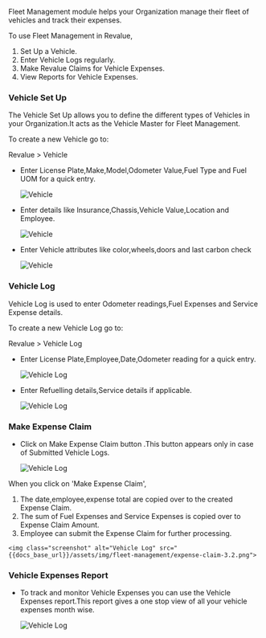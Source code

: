 Fleet Management module helps your Organization manage their fleet of vehicles and track their expenses.

To use Fleet Management in Revalue,

  1. Set Up a Vehicle.
  2. Enter Vehicle Logs regularly.
  3. Make Revalue Claims for Vehicle Expenses.
  4. View Reports for Vehicle Expenses.

### Vehicle Set Up

The Vehicle Set Up allows you to define the different types of Vehicles in your Organization.It acts as the Vehicle Master for Fleet Management. 

To create a new Vehicle go to:

Revalue > Vehicle

* Enter License Plate,Make,Model,Odometer Value,Fuel Type and Fuel UOM for a quick entry.

	<img class="screenshot" alt="Vehicle" src="{{docs_base_url}}/assets/img/fleet-management/vehicle-1.1.png">

* Enter details like Insurance,Chassis,Vehicle Value,Location and Employee.

	<img class="screenshot" alt="Vehicle" src="{{docs_base_url}}/assets/img/fleet-management/vehicle-1.2.png">

* Enter Vehicle attributes like color,wheels,doors and last carbon check 

	<img class="screenshot" alt="Vehicle" src="{{docs_base_url}}/assets/img/fleet-management/vehicle-1.3.png">

### Vehicle Log

Vehicle Log is used to enter Odometer readings,Fuel Expenses and Service Expense details.

To create a new Vehicle Log go to:

Revalue > Vehicle Log

* Enter License Plate,Employee,Date,Odometer reading for a quick entry.

	<img class="screenshot" alt="Vehicle Log" src="{{docs_base_url}}/assets/img/fleet-management/vehicle-log-2.1.png">

* Enter Refuelling details,Service details if applicable.

	<img class="screenshot" alt="Vehicle Log" src="{{docs_base_url}}/assets/img/fleet-management/vehicle-log-2.2.png">

### Make Expense Claim

* Click on Make Expense Claim button .This button appears only in case of Submitted Vehicle Logs.

	<img class="screenshot" alt="Vehicle Log" src="{{docs_base_url}}/assets/img/fleet-management/expense-claim-3.1.png">

When you click on 'Make Expense Claim',

  1. The date,employee,expense total are copied over to the created Expense Claim.
  2. The sum of Fuel Expenses and Service Expenses is copied over to Expense Claim Amount.
  3. Employee can submit the Expense Claim for further processing.

	<img class="screenshot" alt="Vehicle Log" src="{{docs_base_url}}/assets/img/fleet-management/expense-claim-3.2.png">

### Vehicle Expenses Report

* To track and monitor Vehicle Expenses you can use the Vehicle Expenses report.This report gives a one stop view of all your vehicle expenses month wise.

	<img class="screenshot" alt="Vehicle Log" src="{{docs_base_url}}/assets/img/fleet-management/vehicle-expenses.png">
